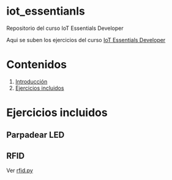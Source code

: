 <a id="intro"></a>

# iot_essentianls
Repositorio del curso IoT Essentials Developer

Aqui se suben los ejercicios del curso [IoT Essentials Developer](https://edu.codigoiot.com/course/view.php?id=1042)

# Contenidos
1. [Introducción](#intro)
1. [Ejercicios incluidos](#ej)

<a id="ej"></a>

# Ejercicios incluidos

## Parpadear LED

## RFID
Ver [rfid.py](./RFID/rfid.py)